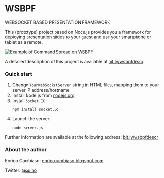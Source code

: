# WSBPF
WEBSOCKET BASED PRESENTATION FRAMEWORK

This (prototype) project based on Node.js provides you a framework for deploying presentation slides to your guest and use your smartphone or tablet as a remote.

![Example of Command Spread on WSBPF](http://3.bp.blogspot.com/-Lj1hovP35K8/UFRSCGk_21I/AAAAAAAAOtA/8e81WiZRItk/s1600/wsbpf_architecture.png)

A detailed description of this project is available at [bit.ly/wsbpfdescr](http://bit.ly/wsbpfdescr).


### Quick start ###

 1. Change `YourWebSocketServer` string in HTML files, mapping them to your server IP address/hostname
 2. Install Node.js from [nodejs.org](https://nodejs.org)
 3. Install `Socket.IO`:
    ```
    npm install socket.io
    ```
 4. Launch the server:
    ```
    node server.js
    ```

Further information are available at the following address:
[bit.ly/wsbpfdescr](http://bit.ly/wsbpfdescr)

### About the author ###

Enrico Cambiaso: [enricocambiaso.blogspot.com](http://enricocambiaso.blogspot.com)

Twitter: [@auino](https://twitter.com/auino)
